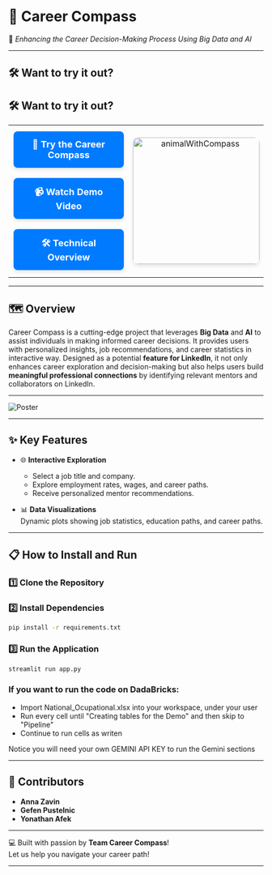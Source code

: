 # 🧭 **Career Compass**
🌟 *Enhancing the Career Decision-Making Process Using Big Data and AI*  

---
## 🛠️ **Want to try it out?**
## 🛠️ **Want to try it out?**

<table style="width: 100%; text-align: center;">
  <tr>
    <td>
      <a href="https://career-compass-3738544368441327.7.azure.databricksapps.com/#career-compass" style="text-decoration: none;">
        <div style="background-color: #007BFF; color: white; padding: 15px 20px; border-radius: 8px; font-size: 18px; font-weight: bold; margin: 10px auto; width: 80%; display: inline-block; box-shadow: 0 4px 6px rgba(0, 0, 0, 0.1); text-align: center;">
          🌟 Try the Career Compass
        </div>
      </a>
      <a href="https://vimeo.com/1053457943/3014490fc9?share=copy" style="text-decoration: none;">
        <div style="background-color: #007BFF; color: white; padding: 15px 20px; border-radius: 8px; font-size: 18px; font-weight: bold; margin: 10px auto; width: 80%; display: inline-block; box-shadow: 0 4px 6px rgba(0, 0, 0, 0.1); text-align: center;">
          📹 Watch Demo Video
        </div>
      </a>
      <a href="https://vimeo.com/1054177858/66fe4f3f9c?share=copy" style="text-decoration: none;">
        <div style="background-color: #007BFF; color: white; padding: 15px 20px; border-radius: 8px; font-size: 18px; font-weight: bold; margin: 10px auto; width: 80%; display: inline-block; box-shadow: 0 4px 6px rgba(0, 0, 0, 0.1); text-align: center;">
          🛠️ Technical Overview
        </div>
      </a>
    </td>
    <td>
      <img src="https://github.com/user-attachments/assets/006facb7-fba8-4d6d-a829-6254837d63f6" alt="animalWithCompass" width="250" style="border-radius: 10px; box-shadow: 0 4px 6px rgba(0, 0, 0, 0.1);"/>
    </td>
  </tr>
</table>

---

## 🗺️ **Overview**

Career Compass is a cutting-edge project that leverages **Big Data** and **AI** to assist individuals in making informed career decisions. It provides users with personalized insights, job recommendations, and career statistics in interactive way. Designed as a potential **feature for LinkedIn**, it not only enhances career exploration and decision-making but also helps users build **meaningful professional connections** by identifying relevant mentors and collaborators on LinkedIn.

---

![Poster](https://github.com/user-attachments/assets/68b18904-cce3-4034-9997-091e3b773f0f)

---

## ✨ **Key Features**
  
- 🌐 **Interactive Exploration**  
  - Select a job title and company.
  - Explore employment rates, wages, and career paths.
  - Receive personalized mentor recommendations.

- 📊 **Data Visualizations**  
  Dynamic plots showing job statistics, education paths, and career paths.

---

## 📋 **How to Install and Run**

### 1️⃣ Clone the Repository

### 2️⃣ Install Dependencies
```bash
pip install -r requirements.txt
```

### 3️⃣ Run the Application
```bash
streamlit run app.py
```
### If you want to run the code on DadaBricks:
- Import National_Ocupational.xlsx into your workspace, under your user
- Run every cell until "Creating tables for the Demo" and then skip to "Pipeline"
- Continue to run cells as writen

Notice you will need your own GEMINI API KEY to run the Gemini sections

---

## 🌟 **Contributors**

- **Anna Zavin**  
- **Gefen Pustelnic**  
- **Yonathan Afek**  

---

💻 Built with passion by **Team Career Compass**!  
Let us help you navigate your career path!  

--- 
